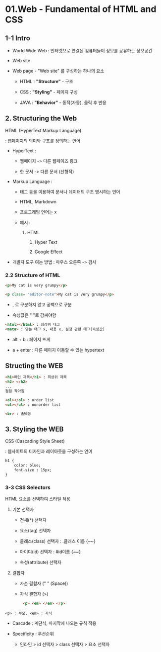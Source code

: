 # 01.Web - Fundamental of HTML and CSS

## 1-1 Intro

- World Wide Web : 인터넷으로 연결된 컴퓨터들이 정보를 공유하는 정보공간

- Web site

- Web page - "Web site" 를 구성하는 하나의 요소
     
    - HTML : **"Structure"** - 구조

    - CSS : **"Styling"** - 페이지 구성

    - JAVA : **"Behavior"** - 동작(자동), 클릭 후 반응

## 2. Structuring the Web

HTML (HyperText Markup Language)

: 웹페이지의 의미와 구조를 정의하는 언어

- HyperText : 

    - 웹페이지 -> 다른 웹페이즈 링크

    - 한 문서 -> 다른 문서 (선형적)

- Markup Language :

    - 태그 등을 이용하여 문서나 데이터의 구조 명시하는 언어

    - HTML, Markdown

    - 프로그래밍 언어는 x

    - 예시 :

        1. HTML

            1. Hyper Text

            2. Google Effect

- 개발자 도구 여는 방법 : 마우스 오른쪽 -> 검사

### 2.2 Structure of HTML

```html
<p>My cat is very grumpy</p>

<p class= "editor-note">My cat is very grumpy</p>
```
- , 로 구분하지 않고 공백으로 구분

- 속성값은 " "로 감싸야함

```html
<html></html> : 최상위 태그
<meta> : 닫는 태그 x, 내용 x, 설정 관련 태그(속성값)
```

- alt + b : 페이지 뜨게

- a + enter : 다른 페이지 이동할 수 있는 hypertext

## Structing the WEB

```HTML
<h1>메인 제목</h1> : 최상위 제목
<h2> </h2> 
...
점점 작아짐

<ol></ol> : order list
<ul></ul> : nonorder list

<br> : 줄바꿈
```

## 3. Styling the WEB

CSS (Cascading Style Sheet)

: 웹사이트의 디자인과 레이아웃을 구성하는 언어

```html
h1 {
    color: blue;
    font-size : 15px;
}
```

### 3-3 CSS Selectors

HTML 요소를 선택하여 스타일 적용

1. 기본 선택자

    - 전채(*) 선택자

    - 요소(tag) 선택자

    - 클래스(class) 선택자 : .클래스  이릅 {~~}

    - 아이디(id) 선택자 : #id이름 {~~}

    - 속성(attribute) 선택자

2. 결합자

    - 자손 결합자 (" " (Space))

    - 자식 결합자 (>)

```html
        <p> <em> </em> </p>
```
    <p> : 부모, <em> : 자식

- Cascade : 계단식, 마지막에 나오는 규칙 적용

- Specificity : 우선순위

    - 인라인 > id 선택자 > class 선택자 > 요소 선택자